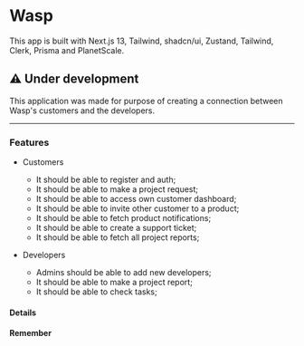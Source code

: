 # Wasp

This app is built with Next.js 13, Tailwind, shadcn/ui, Zustand, Tailwind, Clerk, Prisma and PlanetScale.

## ⚠️ Under development

This application was made for purpose of creating a connection between Wasp's customers and the developers.

---

### Features

- Customers
  - It should be able to register and auth;
  - It should be able to make a project request;
  - It should be able to access own customer dashboard;
  - It should be able to invite other customer to a product;
  - It should be able to fetch product notifications;
  - It should be able to create a support ticket;
  - It should be able to fetch all project reports;

- Developers 
  - Admins should be able to add new developers; 
  - It should be able to make a project report;
  - It should be able to check tasks;     

#### Details

#### Remember

